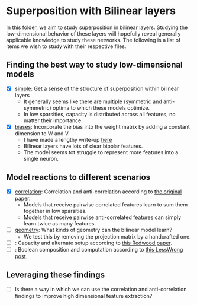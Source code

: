# Superposition with Bilinear layers

In this folder, we aim to study superposition in bilinear layers. Studying the low-dimensional behavior of these layers will hopefully reveal generally applicable knowledge to study these networks. The following is a list of items we wish to study with their respective files.

## Finding the best way to study low-dimensional models

- [x] [simple](./simple.py): Get a sense of the structure of superposition within bilinear layers
  - It generally seems like there are multiple (symmetric and anti-symmetric) optima to which these models optimize.
  - In low sparsities, capacity is distributed across all features, no matter their importance.
- [x] [biases](./biases.py): Incorporate the bias into the weight matrix by adding a constant dimension to W and V.
  - I have made a lengthy write-up [here](./biases.md)
  - Bilinear layers have lots of clear bipolar features.
  - The model seems tot struggle to represent more features into a single neuron.

## Model reactions to different scenarios

- [x] [correlation](./correlation.py): Correlation and anti-correlation according to [the original paper](https://transformer-circuits.pub/2022/toy_model/index.html).
  - Models that receive pairwise correlated features learn to sum them together in low sparsities.
  - Models that receive pairwise anti-correlated features can simply learn twice as many features.
- [ ] [geometry](./geometry.py): What kinds of geometry can the bilinear model learn?
  - We test this by removing the projection matrix by a handcrafted one.
- [ ] : Capacity and alternate setup according to [this Redwood paper](https://arxiv.org/abs/2210.01892).
- [ ] : Boolean composition and computation according to [this LessWrong post](https://www.lesswrong.com/posts/2roZtSr5TGmLjXMnT/toward-a-mathematical-framework-for-computation-in).

## Leveraging these findings

- [ ] Is there a way in which we can use the correlation and anti-correlation findings to improve high dimensional feature extraction?
